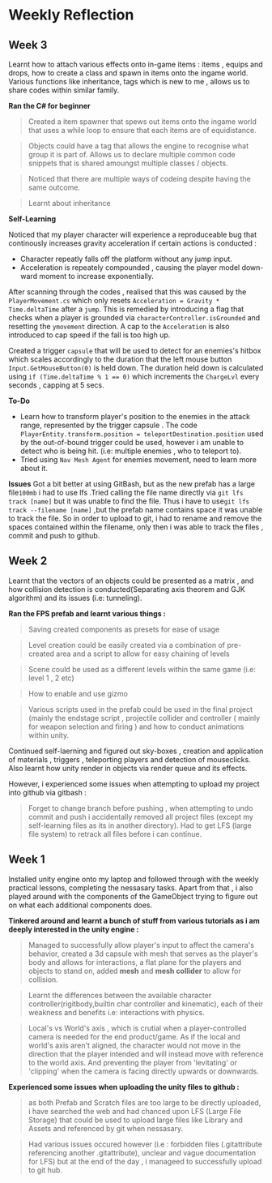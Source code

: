 
# Weekly Reflection

## Week 3
Learnt how to attach various effects onto in-game items : items , equips and drops, how to create a class and spawn in items onto the ingame world. Various functions
like inheritance, tags which is new to me , allows us to share codes within similar family.

**Ran the C# for beginner**
> Created a item spawner that spews out items onto the ingame world that uses a while loop to ensure that each items are of equidistance.

> Objects could have a tag that allows the engine to recognise what group it is part of. Allows us to declare multiple common code snippets that is shared
> amoungst multiple classes / objects.

> Noticed that there are multiple ways of codeing despite having the same outcome.

> Learnt about inheritance

**Self-Learning**

Noticed that my player character will experience a reproduceable bug that continously increases gravity acceleration if certain actions is conducted :

- Character repeatly falls off the platform without any jump input.
- Acceleration is repeately compounded , causing the player model down-ward moment to increase exponentially.

After scanning through the codes , realised that this was caused by the  `PlayerMovement.cs` which only resets `Acceleration = Gravity * Time.deltaTime` 
after a `jump`. This is remedied by introducing a flag that checks when a player is grounded via `characterController.isGrounded` and resetting the `ymovement`
direction. A cap to the `Acceleration` is also introduced to cap speed if the fall is too high up.

Created a trigger `capsule` that will be used to detect for an enemies's hitbox which scales accordingly to the duration that the left mouse button `Input.GetMouseButton(0)` 
is held down. The duration held down is calculated using `if (Time.deltaTime % 1 == 0)` which increments the `ChargeLvl` every seconds , capping at 5 secs.

**To-Do**
- Learn how to transform player's position to the enemies in the attack range, represented by the trigger capsule . The code `PlayerEntity.transform.position =
  teleportDestination.position` used by the out-of-bound trigger could be used, however i am unable to detect who is being hit. (i.e: multiple enemies , who to
  teleport to).
- Tried using `Nav Mesh Agent` for enemies movement, need to learn more about it.

**Issues**
Got a bit better at using GitBash, but as the new prefab has a large file`100mb` i had to use lfs .Tried calling the file name directly via `git lfs track [name]` but
it was unable to find the file. Thus i have to use`git lfs track --filename [name]` ,but the prefab name contains space it was unable to track the file. So in order
to upload to git, i had to rename and remove the spaces contained within the filename, only then i was able to track the files , commit and push to github.

## Week 2
Learnt that the vectors of an objects could be presented as a matrix , and how collision detection is conducted(Separating axis theorem and GJK algorithm) 
and its issues (i.e: tunneling). 

**Ran the FPS prefab and learnt various things :**
> Saving created components as presets for ease of usage

> Level creation could be easily created via a combination of pre-created area and a script to allow for easy chaining of levels

> Scene could be used as a different levels within the same game (i.e: level 1 , 2 etc)

> How to enable and use gizmo

> Various scripts used in the prefab could be used in the final project (mainly the endstage script , projectile collider and controller ( mainly for weapon
> selection and firing ) and how to conduct animations within unity.

Continued self-laerning and figured out sky-boxes , creation and application of materials , triggers , teleporting players and detection of mouseclicks.
Also learnt how unity render in objects via render queue and its effects.

However, i experienced some issues when attempting to upload my project into github via gitbash :
> Forget to change branch before pushing , when attempting to undo commit and push i accidentally removed all project files (except my self-learning files
> as its in another directory). Had to get LFS (large file system) to retrack all files before i can continue.

## Week 1

Installed unity engine onto my laptop and followed through with the weekly practical lessons, completing the nessasary tasks. Apart from that , 
i also played around with the components of the GameObject trying to figure out on what each additional components does.  

**Tinkered around and learnt a bunch of stuff from various tutorials as i am deeply interested in the unity engine :**  

> Managed to successfully allow player's input to affect the camera's behavior, created a 3d capsule with mesh that serves as the player's body and allows 
for interactions, a flat plane for the players and objects to stand on, added **mesh** and **mesh collider** to allow for collision. 

> Learnt the differences between the available character controller(rigitbody,builtin char controller and kinematic), each of their weakness and benefits i.e:
> interactions with physics.  

> Local's vs World's axis , which is crutial when a player-controlled camera is needed for the end product/game. As if the local and world's axis aren't aligned,
> the character would not move in the direction that the player intended and will instead move with reference to the world axis. And preventing the player from
> 'levitating' or 'clipping' when the camera is facing directly upwards or downwards.

**Experienced some issues when uploading the unity files to github :**  

> as both Prefab and Scratch files are too large to be directly uploaded, i have searched the web and had chanced upon LFS (Large File Storage)
that could be used to upload large files like Library and Assets and referenced by git when nessasary.

> Had various issues occured however (i.e : forbidden files (.gitattribute referencing another .gitattribute), unclear and vague documentation for LFS) but at the end of the day , i manageed to successfully upload
to git hub.
